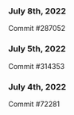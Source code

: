 ### July 8th, 2022

Commit #287052

### July 5th, 2022

Commit #314353


### July 4th, 2022

Commit #72281
